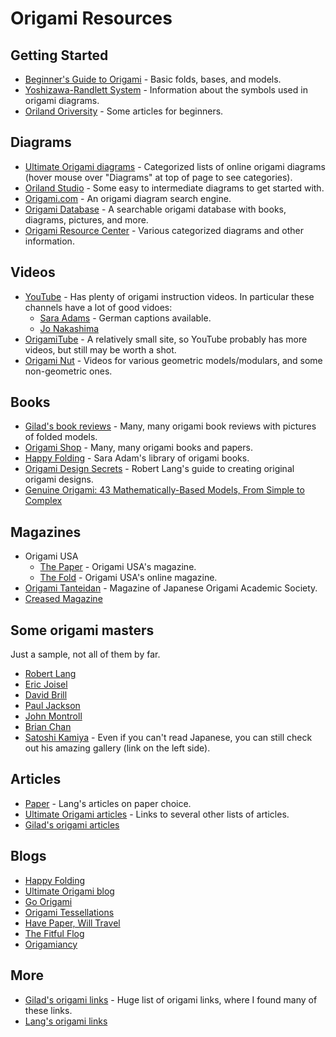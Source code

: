 Origami Resources
=================

Getting Started
---------------
* [Beginner's Guide to Origami](http://www.ultimateorigami.net/the-beginners-guide-to-origami) - Basic folds, bases, and models.
* [Yoshizawa-Randlett System](http://en.wikipedia.org/wiki/Yoshizawa%E2%80%93Randlett_system) - Information about the symbols used in origami diagrams.
* [Oriland Oriversity](http://www.oriland.com/oriversity/main.asp) - Some articles for beginners.

Diagrams
--------
* [Ultimate Origami diagrams](http://www.ultimateorigami.net/origami-diagrams) - Categorized lists of online origami diagrams (hover mouse over "Diagrams" at top of page to see categories).
* [Oriland Studio](http://www.oriland.com/studio/main.asp) - Some easy to intermediate diagrams to get started with.
* [Origami.com](http://origami.com/diagram.html) - An origami diagram search engine.
* [Origami Database](http://www.origamidatabase.com/) - A searchable origami database with books, diagrams, pictures, and more.
* [Origami Resource Center](http://www.origami-resource-center.com/) - Various categorized diagrams and other information.

Videos
------
* [YouTube](http://youtube.com/) - Has plenty of origami instruction videos. In particular these channels have a lot of good vidoes:
  * [Sara Adams](http://www.youtube.com/user/AdamsSara) - German captions available.
  * [Jo Nakashima](http://www.youtube.com/user/jonakashima)
* [OrigamiTube](http://www.origamitube.com/) - A relatively small site, so YouTube probably has more videos, but still may be worth a shot.
* [Origami Nut](http://www.origaminut.com/) - Videos for various geometric models/modulars, and some non-geometric ones.

Books
-----
* [Gilad's book reviews](http://www.giladorigami.com/Books_default.html) - Many, many origami book reviews with pictures of folded models.
* [Origami Shop](http://www.origami-shop.com/) - Many, many origami books and papers.
* [Happy Folding](http://www.happyfolding.com/books) - Sara Adam's library of origami books.
* [Origami Design Secrets](http://www.langorigami.com/books/books.php) - Robert Lang's guide to creating original origami designs.
* [Genuine Origami: 43 Mathematically-Based Models, From Simple to Complex](http://www.amazon.com/Genuine-Origami-Mathematically-Based-Models-Complex/dp/4889962514/ref=sr_1_7?ie=UTF8&qid=1334295104&sr=8-7)

Magazines
---------
* Origami USA
  * [The Paper](http://origamiusa.org/node/1699) - Origami USA's magazine.
  * [The Fold](http://origamiusa.org/node/2144) - Origami USA's online magazine.
* [Origami Tanteidan](http://origami.gr.jp/index-e.html) - Magazine of Japanese Origami Academic Society.
* [Creased Magazine](http://creased.com/)

Some origami masters
--------------------

Just a sample, not all of them by far.

* [Robert Lang](http://www.langorigami.com/)
* [Eric Joisel](http://www.ericjoisel.com/)
* [David Brill](http://www.brilliantorigami.com/)
* [Paul Jackson](http://www.origami-artist.com/)
* [John Montroll](http://www.johnmontroll.com/)
* [Brian Chan](http://web.mit.edu/chosetec/www/)
* [Satoshi Kamiya](http://folders.jp/) - Even if you can't read Japanese, you can still check out his amazing gallery (link on the left side).

Articles
--------
* [Paper](http://www.langorigami.com/paper/paper.php) - Lang's articles on paper choice.
* [Ultimate Origami articles](http://www.ultimateorigami.net/origami-links/origami-articles) - Links to several other lists of articles.
* [Gilad's origami articles](http://www.giladorigami.com/Articles_N.html)

Blogs
-------------
* [Happy Folding](http://www.happyfolding.com/)
* [Ultimate Origami blog](http://www.ultimateorigami.net/blog)
* [Go Origami](http://goorigami.com/)
* [Origami Tessellations](http://www.origamitessellations.com/)
* [Have Paper, Will Travel](http://havepaperwilltravel.blogspot.com/)
* [The Fitful Flog](http://origami.oschene.com/)
* [Origamiancy](http://origamiancy.com/)

More
----
* [Gilad's origami links](http://www.giladorigami.com/Links_default.html) - Huge list of origami links, where I found many of these links.
* [Lang's origami links](http://www.langorigami.com/information/misclinks.php)

